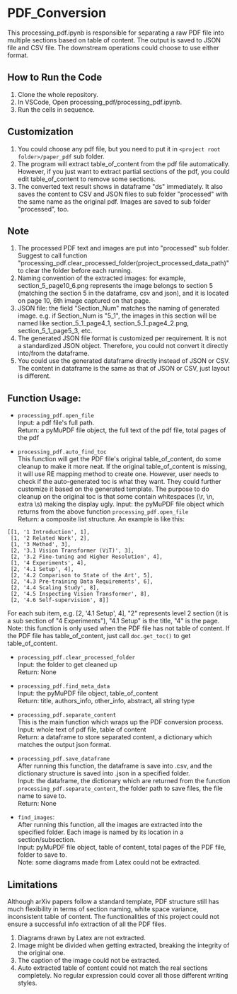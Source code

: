 ﻿# PDF_Conversion
This processing_pdf.ipynb is responsible for separating a raw PDF file into multiple sections based on table of content. The output is saved to JSON file and CSV file. The downstream operations could choose to use either format.

## How to Run the Code ##
1. Clone the whole repository.
2. In VSCode, Open processing_pdf/processing_pdf.ipynb.
3. Run the cells in sequence.

## Customization ##
1. You could choose any pdf file, but you need to put it in `<project root folder>/paper_pdf` sub folder.
2. The program will extract table_of_content from the pdf file automatically. However, if you just want to extract partial sections of the pdf, you could edit table_of_content to remove some sections.
3. The converted text result shows in dataframe "ds" immediately. It also saves the content to CSV and JSON files to sub folder "processed" with the same name as the original pdf. Images are saved to sub folder "processed", too.

## Note ##
1. The processed PDF text and images are put into "processed" sub folder.  Suggest to call function "processing_pdf.clear_processed_folder(project_processed_data_path)" to clear the folder before each running.
2. Naming convention of the extracted images: for example, section_5_page10_6.png represents the image belongs to section 5 (matching the section 5 in the dataframe, csv and json), and it is located on page 10, 6th image captured on that page. 
3. JSON file: the field "Section_Num" matches the naming of generated image. e.g. if Section_Num is "5_1", the images in this section will be named like section_5_1_page4_1, section_5_1_page4_2.png, section_5_1_page5_3, etc.
4. The generated JSON file format is customized per requirement. It is not a standardized JSON object. Therefore, you could not convert it directly into/from the dataframe. 
5. You could use the generated dataframe directly instead of JSON or CSV. The content in dataframe is the same as that of JSON or CSV, just layout is different.

## Function Usage: ##

- `processing_pdf.open_file`<br>
Input: a pdf file's full path.<br> 
Return: a pyMuPDF file object, the full text of the pdf file, total pages of the pdf<br>

- ```processing_pdf.auto_find_toc```<br>
This function will get the PDF file's original table_of_content, do some cleanup to make it more neat. If the original table_of_content is missing, it will use RE mapping method to create one. However, user needs to check if the auto-generated toc is what they want. They could further customize it based on the generated template.
The purpose to do cleanup on the original toc is that some contain whitespaces (\r, \n, extra \s) making the display ugly.
Input: the pyMuPDF file object which returns from the above function `processing_pdf.open_file`<br>
Return: a composite list structure. An example is like this:<br>
```
[[1, '1 Introduction', 1],
 [1, '2 Related Work', 2],
 [1, '3 Method', 3],
 [2, '3.1 Vision Transformer (ViT)', 3],
 [2, '3.2 Fine-tuning and Higher Resolution', 4],
 [1, '4 Experiments', 4],
 [2, '4.1 Setup', 4],
 [2, '4.2 Comparison to State of the Art', 5],
 [2, '4.3 Pre-training Data Requirements', 6],
 [2, '4.4 Scaling Study', 8],
 [2, '4.5 Inspecting Vision Transformer', 8],
 [2, '4.6 Self-supervision', 8]]
 ```

 For each sub item, e.g. [2, '4.1 Setup', 4], "2" represents level 2 section (it is a sub section of "4 Experiments"), "4.1 Setup" is the title, "4" is the page. <br>
 Note: this function is only used when the PDF file has not table of content. If the PDF file has table_of_content, just call `doc.get_toc()` to get table_of_content.

 - `processing_pdf.clear_processed_folder`<br>
 Input: the folder to get cleaned up<br>
 Return: None<br>

 - `processing_pdf.find_meta_data`<br>
 Input: the pyMuPDF file object, table_of_content<br>
 Return: title, authors_info, other_info, abstract, all string type<br>

 - `processing_pdf.separate_content`<br>
 This is the main function which wraps up the PDF conversion process.<br>
 Input: whole text of pdf file, table of content<br>
 Return: a dataframe to store separated content, a dictionary which matches the output json format.<br>

 - `processing_pdf.save_dataframe`<br>
 After running this function, the dataframe is save into .csv, and the dictionary structure is saved into .json in a specified folder.<br>
 Input: the dataframe, the dictionary which are returned from the function `processing_pdf.separate_content`, the folder path to save files, the file name to save to. <br>
 Return: None<br>

 - `find_images`:<br>
 After running this function, all the images are extracted into the specified folder. Each image is named by its location in a section/subsection.<br>
 Input: pyMuPDF file object, table of content, total pages of the PDF file, folder to save to.<br>
 Note: some diagrams made from Latex could not be extracted.<br>

 ## Limitations ##
 Although arXiv papers follow a standard template, PDF structure still has much flexibility in terms of section naming, white space variance, inconsistent table of content. The functionalities of this project could not ensure a successful info extraction of all the PDF files.  
 1. Diagrams drawn by Latex are not extracted.
 2. Image might be divided when getting extracted, breaking the integrity of the original one.
 3. The caption of the image could not be extracted.
 4. Auto extracted table of content could not match the real sections completely. No regular expression could cover all those different writing styles.
